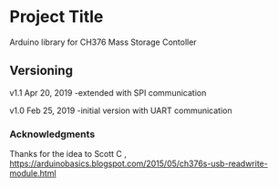 # Project Title

Arduino library for CH376 Mass Storage Contoller

## Versioning
v1.1 Apr 20, 2019 -extended with SPI communication

v1.0 Feb 25, 2019 -initial version with UART communication

### Acknowledgments

Thanks for the idea to Scott C ,  https://arduinobasics.blogspot.com/2015/05/ch376s-usb-readwrite-module.html
